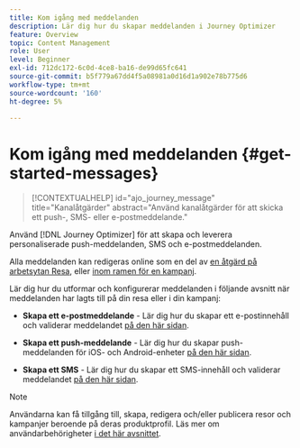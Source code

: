 ```yaml
---
title: Kom igång med meddelanden
description: Lär dig hur du skapar meddelanden i Journey Optimizer
feature: Overview
topic: Content Management
role: User
level: Beginner
exl-id: 712dc172-6c0d-4ce8-ba16-de99d65fc641
source-git-commit: b5f779a67dd4f5a08981a0d16d1a902e78b775d6
workflow-type: tm+mt
source-wordcount: '160'
ht-degree: 5%

---
```


# Kom igång med meddelanden {#get-started-messages}

>[!CONTEXTUALHELP]
>id="ajo_journey_message"
>title="Kanalåtgärder"
>abstract="Använd kanalåtgärder för att skicka ett push-, SMS- eller e-postmeddelande."

Använd [!DNL Journey Optimizer] för att skapa och leverera personaliserade push-meddelanden, SMS och e-postmeddelanden.

Alla meddelanden kan redigeras online som en del av [en åtgärd på arbetsytan Resa](messages-in-journeys.md), eller [inom ramen för en kampanj](messages-in-campaigns.md).

Lär dig hur du utformar och konfigurerar meddelanden i följande avsnitt när meddelanden har lagts till på din resa eller i din kampanj:

* **Skapa ett e-postmeddelande** - Lär dig hur du skapar ett e-postinnehåll och validerar meddelandet [på den här sidan](create-email.md).

* **Skapa ett push-meddelande** - Lär dig hur du skapar push-meddelanden för iOS- och Android-enheter [på den här sidan](create-push.md).

* **Skapa ett SMS** - Lär dig hur du skapar ett SMS-innehåll och validerar meddelandet [på den här sidan](create-sms.md).

>[!NOTE]
>
>Användarna kan få tillgång till, skapa, redigera och/eller publicera resor och kampanjer beroende på deras produktprofil. Läs mer om användarbehörigheter [i det här avsnittet](../administration/permissions.md).
